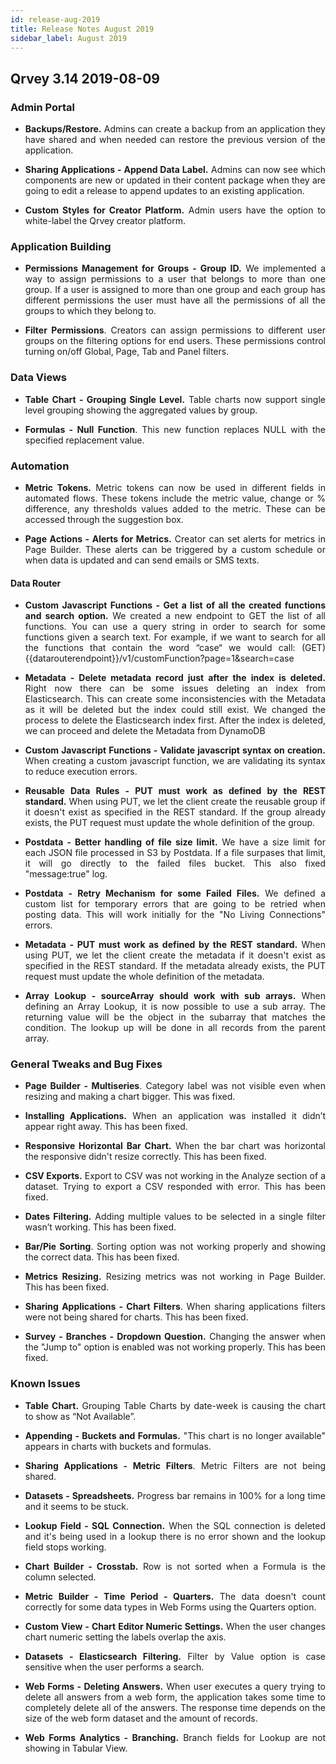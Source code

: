 ```yaml
---
id: release-aug-2019
title: Release Notes August 2019
sidebar_label: August 2019
---
```

<div style="text-align: justify">


## Qrvey 3.14   2019-08-09


### Admin Portal

*   **Backups/Restore.** Admins can create a backup from an application they have shared and when needed can restore the previous version of the application.  

*   **Sharing Applications - Append Data Label.** Admins can now see which components are new or updated in their content package when they are going to edit a release to append updates to an existing application.  

*   **Custom Styles for Creator Platform.** Admin users have the option to white-label the Qrvey creator platform. 

### Application Building

*   **Permissions Management for Groups - Group ID.** We implemented a way to assign permissions to a user that belongs to more than one group. If a user is assigned to more than one group and each group has different permissions the user must have all the permissions of all the groups to which they belong to.  

*   **Filter Permissions**. Creators can assign permissions to different user groups on the filtering options for end users. These permissions control turning on/off Global, Page, Tab and Panel filters. 

### Data Views

*   **Table Chart - Grouping Single Level.** Table charts now support single level grouping showing the aggregated values by group. 

*   **Formulas - Null Function**. This new function replaces NULL with the specified replacement value. 

### Automation 

*   **Metric Tokens.** Metric tokens can now be used in different fields in automated flows. These tokens include the metric value, change or % difference, any thresholds values added to the metric. These can be accessed through the suggestion box. 

*   **Page Actions - Alerts for Metrics.** Creator can set alerts for metrics in Page Builder. These alerts can be triggered by a custom schedule or when data is updated and can send emails or SMS texts.  

#### Data Router 

*   **Custom Javascript Functions - Get a list of all the created functions and search option.** We created a new endpoint to GET the list of all functions. You can use a query string in order to search for some functions given a search text. For example, if we want to search for all the functions that contain the word “case“ we would call:
 (GET) {{datarouterendpoint}}/v1/customFunction?page=1&search=case 

*   **Metadata - Delete metadata record just after the index is deleted.** Right now there can be some issues deleting an index from Elasticsearch. This can create some inconsistencies with the Metadata as it will be deleted but the index could still exist. We changed the process to delete the Elasticsearch index first. After the index is deleted, we can proceed and delete the Metadata from DynamoDB 

*   **Custom Javascript Functions - Validate javascript syntax on creation.** When creating a custom javascript function, we are validating its syntax to reduce execution errors. 

*   **Reusable Data Rules - PUT must work as defined by the REST standard.** When using PUT, we let the client create the reusable group if it doesn't exist as specified in the REST standard. If the group already exists, the PUT request must update the whole definition of the group. 

*   **Postdata - Better handling of file size limit.** We have a size limit for each JSON file processed in S3 by Postdata. If a file surpases that limit, it will go directly to the failed files bucket. This also fixed "message:true" log. 

*   **Postdata - Retry Mechanism for some Failed Files.** We defined a custom list for temporary errors that are going to be retried when posting data. This will work initially for the "No Living Connections" errors. 

*   **Metadata - PUT must work as defined by the REST standard.** When using PUT, we let the client create the metadata if it doesn't exist as specified in the REST standard. If the metadata already exists, the PUT request must update the whole definition of the metadata. 

*   **Array Lookup - sourceArray should work with sub arrays.** When defining an Array Lookup, it is now possible to use a sub array. The returning value will be the object in the subarray that matches the condition. The lookup up will be done in all records from the parent array. 

### General Tweaks and Bug Fixes 

*   **Page Builder - Multiseries**. Category label was not visible even when resizing and making a chart bigger. This was fixed. 

*   **Installing Applications.** When an application was installed it didn’t appear right away. This has been fixed. 

*   **Responsive Horizontal Bar Chart.** When the bar chart was horizontal the responsive didn't resize correctly. This has been fixed. 

*   **CSV Exports.** Export to CSV was not working in the Analyze section of a dataset. Trying to export a CSV responded with error. This has been fixed. 

*   **Dates Filtering.** Adding multiple values to be selected in a single filter wasn’t working. This has been fixed. 

*   **Bar/Pie Sorting**. Sorting option was not working properly and showing the correct data. This has been fixed.

*   **Metrics Resizing.** Resizing metrics was not working in Page Builder. This has been fixed. 

*   **Sharing Applications - Chart Filters**. When sharing applications filters were not being shared for charts. This has been fixed. 

*   **Survey - Branches - Dropdown Question.** Changing the answer when the "Jump to" option is enabled was not working properly. This has been fixed.

### Known Issues 

*   **Table Chart.** Grouping Table Charts by date-week is causing the chart to show as “Not Available”. 

*   **Appending - Buckets and Formulas.** "This chart is no longer available" appears in charts with buckets and formulas. 

*   **Sharing Applications - Metric Filters**. Metric Filters are not being shared. 

*   **Datasets - Spreadsheets.** Progress bar remains in 100% for a long time and it seems to be stuck. 

*   **Lookup Field - SQL Connection.** When the SQL connection is deleted and it's being used in a lookup there is no error shown and the lookup field stops working. 

*   **Chart Builder - Crosstab.** Row is not sorted when a Formula is the column selected. 

*   **Metric Builder - Time Period - Quarters.** The data doesn't count correctly for some data types in Web Forms using the Quarters option. 

*   **Custom View - Chart Editor Numeric Settings.** When the user changes chart numeric setting the labels overlap the axis. 

*   **Datasets - Elasticsearch Filtering.** Filter by Value option is case sensitive when the user performs a search.  
 
*   **Web Forms - Deleting Answers.** When user executes a query trying to delete all answers from a web form, the application takes some time to completely delete all of the answers. The response time depends on the size of the web form dataset and the amount of records. 

*   **Web Forms Analytics - Branching.** Branch fields for Lookup are not showing in Tabular View.



